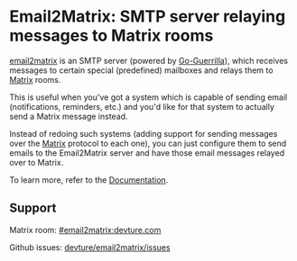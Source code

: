 # Email2Matrix: SMTP server relaying messages to Matrix rooms

[email2matrix](https://github.com/devture/email2matrix) is an SMTP server (powered by [Go-Guerrilla](https://github.com/flashmob/go-guerrilla)), which receives messages to certain special (predefined) mailboxes and relays them to [Matrix](http://matrix.org/) rooms.

This is useful when you've got a system which is capable of sending email (notifications, reminders, etc.) and you'd like for that system to actually send a Matrix message instead.

Instead of redoing such systems (adding support for sending messages over the [Matrix](https://matrix.org) protocol to each one), you can just configure them to send emails to the Email2Matrix server and have those email messages relayed over to Matrix.

To learn more, refer to the [Documentation](./docs/README.md).


## Support

Matrix room: [#email2matrix:devture.com](https://matrix.to/#/#email2matrix:devture.com)

Github issues: [devture/email2matrix/issues](https://github.com/devture/email2matrix/issues)
